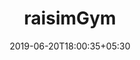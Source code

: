 ---
title: "raisimGym"
date: 2019-06-20T18:00:35+05:30
type: "organisations"
org_name: "ETH Zurich Legged Robotics"
repo_desc: "NA"
repo_link: https://github.com/leggedrobotics/raisimGym
---